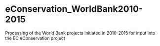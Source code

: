 # eConservation_WorldBank2010-2015
Processing of the World Bank projects initiated in 2010-2015 for input into the EC eConservation project
